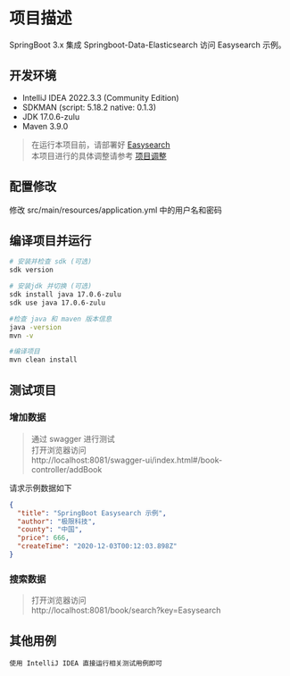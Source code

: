 # 项目描述

SpringBoot 3.x 集成 Springboot-Data-Elasticsearch 访问 Easysearch 示例。

## 开发环境

- IntelliJ IDEA 2022.3.3 (Community Edition)
- SDKMAN (script: 5.18.2 native: 0.1.3)
- JDK 17.0.6-zulu
- Maven 3.9.0

> 在运行本项目前，请部署好 [Easysearch](docs/easysearch.md)  
> 本项目进行的具体调整请参考 [项目调整](docs/project.md)

## 配置修改

修改 src/main/resources/application.yml 中的用户名和密码

## 编译项目并运行

```bash
# 安装并检查 sdk (可选)
sdk version

# 安装jdk 并切换 (可选)
sdk install java 17.0.6-zulu
sdk use java 17.0.6-zulu

#检查 java 和 maven 版本信息
java -version
mvn -v

#编译项目
mvn clean install
```

## 测试项目

### 增加数据

> 通过 swagger 进行测试  
> 打开浏览器访问  
> http://localhost:8081/swagger-ui/index.html#/book-controller/addBook

请求示例数据如下

```json
{
  "title": "SpringBoot Easysearch 示例",
  "author": "极限科技",
  "county": "中国",
  "price": 666,
  "createTime": "2020-12-03T00:12:03.898Z"
}
```

### 搜索数据

> 打开浏览器访问  
> http://localhost:8081/book/search?key=Easysearch

## 其他用例

`使用 IntelliJ IDEA 直接运行相关测试用例即可`

